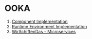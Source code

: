 # OOKA

1. [Component Implementation](Component_Implementation/README.md)
2. [Runtime Environment Implementation](Java_Runtime_Environment/README.md)
3. [WirSchiffenDas - Microservices](WirSchiffenDas/docs/README.md)
